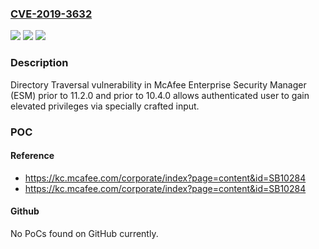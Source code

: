 ### [CVE-2019-3632](https://cve.mitre.org/cgi-bin/cvename.cgi?name=CVE-2019-3632)
![](https://img.shields.io/static/v1?label=Product&message=McAfee%20Enterprise%20Security%20Manager%20(ESM)&color=blue)
![](https://img.shields.io/static/v1?label=Version&message=11.x%3C%2011.2.0%20&color=brighgreen)
![](https://img.shields.io/static/v1?label=Vulnerability&message=Directory%20Traversal%20vulnerability&color=brighgreen)

### Description

Directory Traversal vulnerability in McAfee Enterprise Security Manager (ESM) prior to 11.2.0 and prior to 10.4.0 allows authenticated user to gain elevated privileges via specially crafted input.

### POC

#### Reference
- https://kc.mcafee.com/corporate/index?page=content&id=SB10284
- https://kc.mcafee.com/corporate/index?page=content&id=SB10284

#### Github
No PoCs found on GitHub currently.

